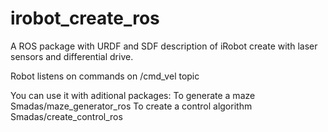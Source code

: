 # irobot_create_ros
A ROS package with URDF and SDF description of iRobot create with laser sensors and differential drive.

Robot listens on commands on /cmd_vel topic

You can use it with aditional packages:
To generate a maze
Smadas/maze_generator_ros
To create a control algorithm
Smadas/create_control_ros
